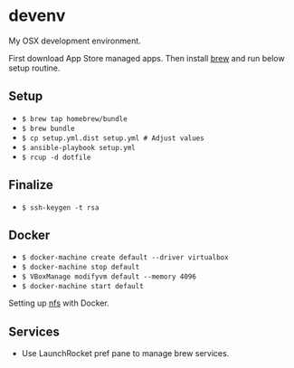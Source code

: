 # devenv

My OSX development environment.

First download App Store managed apps.
Then install [brew](http://brew.sh) and run below setup routine.

## Setup

 * `$ brew tap homebrew/bundle`
 * `$ brew bundle`
 * `$ cp setup.yml.dist setup.yml # Adjust values`
 * `$ ansible-playbook setup.yml`
 * `$ rcup -d dotfile`

## Finalize

 * `$ ssh-keygen -t rsa`

## Docker

 * `$ docker-machine create default --driver virtualbox`
 * `$ docker-machine stop default`
 * `$ VBoxManage modifyvm default --memory 4096`
 * `$ docker-machine start default`

Setting up [nfs](https://github.com/adlogix/docker-machine-nfs) with Docker.

## Services

 * Use LaunchRocket pref pane to manage brew services.
